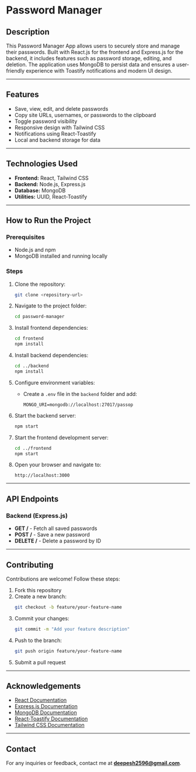 # Password Manager

## Description
This Password Manager App allows users to securely store and manage their passwords. Built with React.js for the frontend and Express.js for the backend, it includes features such as password storage, editing, and deletion. The application uses MongoDB to persist data and ensures a user-friendly experience with Toastify notifications and modern UI design.

---

## Features
- Save, view, edit, and delete passwords
- Copy site URLs, usernames, or passwords to the clipboard
- Toggle password visibility
- Responsive design with Tailwind CSS
- Notifications using React-Toastify
- Local and backend storage for data

---

## Technologies Used
- **Frontend:** React, Tailwind CSS
- **Backend:** Node.js, Express.js
- **Database:** MongoDB
- **Utilities:** UUID, React-Toastify

---

## How to Run the Project

### Prerequisites
- Node.js and npm
- MongoDB installed and running locally

### Steps
1. Clone the repository:
   ```bash
   git clone <repository-url>
   ```

2. Navigate to the project folder:
   ```bash
   cd password-manager
   ```

3. Install frontend dependencies:
   ```bash
   cd frontend
   npm install
   ```

4. Install backend dependencies:
   ```bash
   cd ../backend
   npm install
   ```

5. Configure environment variables:
   - Create a `.env` file in the `backend` folder and add:
     ```env
     MONGO_URI=mongodb://localhost:27017/passop
     ```

6. Start the backend server:
   ```bash
   npm start
   ```

7. Start the frontend development server:
   ```bash
   cd ../frontend
   npm start
   ```

8. Open your browser and navigate to:
   ```
   http://localhost:3000
   ```

---

## API Endpoints

### Backend (Express.js)
- **GET /** - Fetch all saved passwords
- **POST /** - Save a new password
- **DELETE /** - Delete a password by ID

---

## Contributing
Contributions are welcome! Follow these steps:
1. Fork this repository
2. Create a new branch:
   ```bash
   git checkout -b feature/your-feature-name
   ```
3. Commit your changes:
   ```bash
   git commit -m "Add your feature description"
   ```
4. Push to the branch:
   ```bash
   git push origin feature/your-feature-name
   ```
5. Submit a pull request

---

## Acknowledgements
- [React Documentation](https://reactjs.org/docs/getting-started.html)
- [Express.js Documentation](https://expressjs.com/)
- [MongoDB Documentation](https://www.mongodb.com/docs)
- [React-Toastify Documentation](https://fkhadra.github.io/react-toastify/introduction)
- [Tailwind CSS Documentation](https://tailwindcss.com/docs)

---

## Contact
For any inquiries or feedback, contact me at **deepesh2596@gmail.com**.



   
